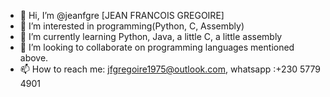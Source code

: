 - 👋 Hi, I’m @jeanfgre [JEAN FRANCOIS GREGOIRE]
- 👀 I’m interested in programming(Python, C, Assembly)
- 🌱 I’m currently learning Python, Java, a little C, a little assembly
- 💞️ I’m looking to collaborate on programming languages mentioned above.
- 📫 How to reach me: jfgregoire1975@outlook.com, whatsapp :+230 5779 4901

<!---
jeanfgre/jeanfgre is a ✨ special ✨ repository because its `README.md` (this file) appears on your GitHub profile.
You can click the Preview link to take a look at your changes.
--->
